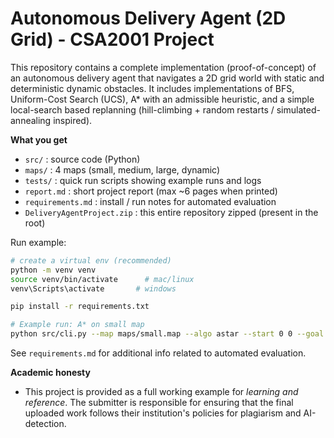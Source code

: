 # Autonomous Delivery Agent (2D Grid) - CSA2001 Project

This repository contains a complete implementation (proof-of-concept) of an autonomous delivery agent
that navigates a 2D grid world with static and deterministic dynamic obstacles. It includes
implementations of BFS, Uniform-Cost Search (UCS), A* with an admissible heuristic, and a simple
local-search based replanning (hill-climbing + random restarts / simulated-annealing inspired).

**What you get**
- `src/` : source code (Python)
- `maps/` : 4 maps (small, medium, large, dynamic)
- `tests/` : quick run scripts showing example runs and logs
- `report.md` : short project report (max ~6 pages when printed)
- `requirements.md` : install / run notes for automated evaluation
- `DeliveryAgentProject.zip` : this entire repository zipped (present in the root)

Run example:
```bash
# create a virtual env (recommended)
python -m venv venv
source venv/bin/activate      # mac/linux
venv\Scripts\activate       # windows

pip install -r requirements.txt

# Example run: A* on small map
python src/cli.py --map maps/small.map --algo astar --start 0 0 --goal 4 4
```

See `requirements.md` for additional info related to automated evaluation.

**Academic honesty**
- This project is provided as a full working example for *learning and reference*. The submitter is responsible
for ensuring that the final uploaded work follows their institution's policies for plagiarism and AI-detection.
